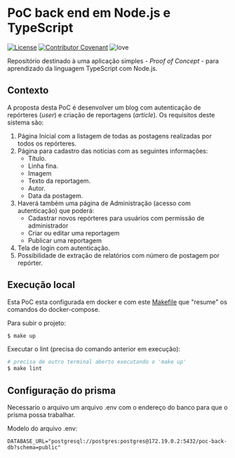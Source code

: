 # PoC back end em Node.js e TypeScript

[![License](https://img.shields.io/badge/License-LGPL3.0-lightgray)](/LICENSE)
[![Contributor Covenant](https://img.shields.io/badge/Contributor%20Covenant-2.0-lightblue)](/code_of_conduct.md)
![love](https://img.shields.io/badge/Code%20with-%F0%9F%96%A4-lightgreen)

Repositório destinado à uma aplicação simples - *Proof of Concept* - para aprendizado da linguagem
TypeScript com Node.js.

## Contexto

A proposta desta PoC é desenvolver um blog com autenticação de repórteres (*user*) e criação de
reportagens (*article*).
Os requisitos deste sistema são:
1. Página Inicial com a listagem de todas as postagens realizadas por  todos os repórteres.
2. Página para cadastro das notícias com as seguintes informações:
    - Título.
    - Linha fina.
    - Imagem
    - Texto da reportagem.
    - Autor.
    - Data da postagem.
3. Haverá também uma página de Administração (acesso com autenticação) que poderá:
    - Cadastrar novos repórteres para usuários com permissão de administrador
    - Criar ou editar uma reportagem
    - Publicar uma reportagem
4. Tela de login com autenticação.
5. Possibilidade de extração de relatórios com número de postagem  por repórter.

## Execução local

Esta PoC esta configurada em docker e com este [Makefile](./Makefile) que "resume" os comandos do
docker-compose.

Para subir o projeto:
```bash
$ make up
```

Executar o lint (precisa do comando anterior em execução):
```bash
# precisa de outro terminal aberto executando o 'make up'
$ make lint
```

## Configuração do prisma

Necessario o arquivo um arquivo .env com o endereço do banco para que o prisma possa trabalhar.

Modelo do arquivo .env:

```
DATABASE_URL="postgresql://postgres:postgres@172.19.0.2:5432/poc-back-db?schema=public"
```